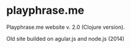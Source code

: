 # playphrase.me

Playphrase.me website v. 2.0 (Clojure version).  

Old site builded on agular.js and node.js (2014)
